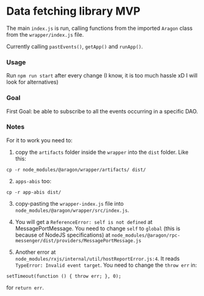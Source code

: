 # Data fetching library MVP

The main `index.js` is run, calling functions from the imported `Aragon` class from the `wrapper/index.js` file.

Currently calling `pastEvents()`, `getApp()` and `runApp()`.

### Usage

Run `npm run start` after every change (I know, it is too much hassle xD I will look for alternatives)

### Goal

First Goal: be able to subscribe to all the events occurring in a specific DAO. 

### Notes

For it to work you need to:

1. copy the `artifacts` folder inside the `wrapper` into the `dist` folder. Like this:

```
cp -r node_modules/@aragon/wrapper/artifacts/ dist/
```
2. `apps-abis` too:

```
cp -r app-abis dist/
```

3. copy-pasting the `wrapper-index.js` file into `node_modules/@aragon/wrapper/src/index.js`.

4. You will get a `ReferenceError: self is not defined` at MessagePortMessage. You need to change `self` to `global` (this is because of NodeJS specifications) at `node_modules/@aragon/rpc-messenger/dist/providers/MessagePortMessage.js`

5. Another error at `node_modules/rxjs/internal/util/hostReportError.js:4`. It reads `TypeError: Invalid event target`.
You need to change the `throw err` in:
``` 
setTimeout(function () { throw err; }, 0);
```
for `return err`.
